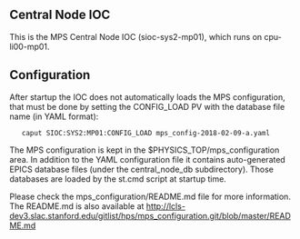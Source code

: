 Central Node IOC
----------------

This is the MPS Central Node IOC (sioc-sys2-mp01), which runs on cpu-li00-mp01.

Configuration
-------------

After startup the IOC does not automatically loads the MPS configuration, that must
be done by setting the CONFIG_LOAD PV with the database file name (in YAML format):

```
   caput SIOC:SYS2:MP01:CONFIG_LOAD mps_config-2018-02-09-a.yaml
```

The MPS configuration is kept in the $PHYSICS_TOP/mps_configuration area. In
addition to the YAML configuration file it contains auto-generated EPICS
database files (under the central_node_db subdirectory). Those databases
are loaded by the st.cmd script at startup time.

Please check the mps_configuration/README.md file for more information. The README.md
is also available at 
http://lcls-dev3.slac.stanford.edu/gitlist/hps/mps_configuration.git/blob/master/README.md